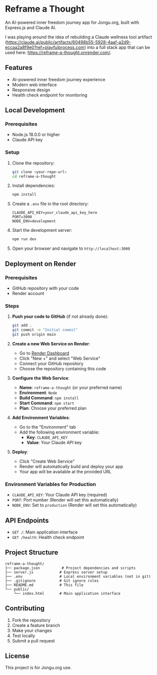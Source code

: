 # Reframe a Thought

An AI-powered inner freedom journey app for Jongu.org, built with Express.js and Claude AI.

I was playing around the idea of rebuilding a Claude wellness tool artifact (https://claude.ai/public/artifacts/60498b55-5928-4aaf-a2d9-eccaa2a8f9e0?ref=playfulprocess.com) into a full stack app that can be used here: https://reframe-a-thought.onrender.com/.

## Features

- AI-powered inner freedom journey experience
- Modern web interface
- Responsive design
- Health check endpoint for monitoring

## Local Development

### Prerequisites

- Node.js 18.0.0 or higher
- Claude API key

### Setup

1. Clone the repository:
   ```bash
   git clone <your-repo-url>
   cd reframe-a-thought
   ```

2. Install dependencies:
   ```bash
   npm install
   ```

3. Create a `.env` file in the root directory:
   ```
   CLAUDE_API_KEY=your_claude_api_key_here
   PORT=3000
   NODE_ENV=development
   ```

4. Start the development server:
   ```bash
   npm run dev
   ```

5. Open your browser and navigate to `http://localhost:3000`

## Deployment on Render

### Prerequisites

- GitHub repository with your code
- Render account

### Steps

1. **Push your code to GitHub** (if not already done):
   ```bash
   git add .
   git commit -m "Initial commit"
   git push origin main
   ```

2. **Create a new Web Service on Render**:
   - Go to [Render Dashboard](https://dashboard.render.com/)
   - Click "New +" and select "Web Service"
   - Connect your GitHub repository
   - Choose the repository containing this code

3. **Configure the Web Service**:
   - **Name**: `reframe-a-thought` (or your preferred name)
   - **Environment**: `Node`
   - **Build Command**: `npm install`
   - **Start Command**: `npm start`
   - **Plan**: Choose your preferred plan

4. **Add Environment Variables**:
   - Go to the "Environment" tab
   - Add the following environment variable:
     - **Key**: `CLAUDE_API_KEY`
     - **Value**: Your Claude API key

5. **Deploy**:
   - Click "Create Web Service"
   - Render will automatically build and deploy your app
   - Your app will be available at the provided URL

### Environment Variables for Production

- `CLAUDE_API_KEY`: Your Claude API key (required)
- `PORT`: Port number (Render will set this automatically)
- `NODE_ENV`: Set to `production` (Render will set this automatically)

## API Endpoints

- `GET /`: Main application interface
- `GET /health`: Health check endpoint

## Project Structure

```
reframe-a-thought/
├── package.json          # Project dependencies and scripts
├── server.js            # Express server setup
├── .env                 # Local environment variables (not in git)
├── .gitignore           # Git ignore rules
├── README.md            # This file
└── public/
    └── index.html       # Main application interface
```

## Contributing

1. Fork the repository
2. Create a feature branch
3. Make your changes
4. Test locally
5. Submit a pull request

## License

This project is for Jongu.org use. 
